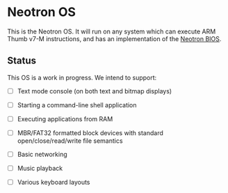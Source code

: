 # Neotron OS

This is the Neotron OS. It will run on any system which can execute ARM Thumb v7-M instructions, and has an implementation of the [Neotron BIOS](https://github.com/neotron-compute/Neotron-BIOS).

## Status

This OS is a work in progress. We intend to support:

* [ ] Text mode console (on both text and bitmap displays)
* [ ] Starting a command-line shell application
* [ ] Executing applications from RAM
* [ ] MBR/FAT32 formatted block devices with standard open/close/read/write file semantics
* [ ] Basic networking
* [ ] Music playback
* [ ] Various keyboard layouts

